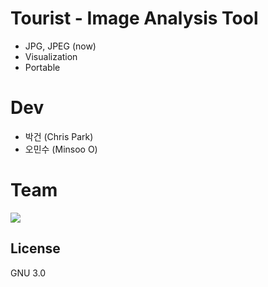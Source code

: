 # Tourist - Image Analysis Tool


  - JPG, JPEG (now)
  - Visualization
  - Portable

# Dev
   - 박건 (Chris Park)
   - 오민수 (Minsoo O)

# Team

[![](https://scontent-icn1-1.xx.fbcdn.net/v/t1.0-1/c73.0.200.200/p200x200/1972253_1489750137968167_6991367922388166374_n.png?oh=d7f8ff37e04fc11e9c54764833a661c6&oe=5983478E)](https://www.facebook.com/exploitforme)
  


License
----

GNU 3.0
